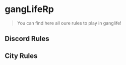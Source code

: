 # gangLifeRp
> You can find here all oure rules to play in ganglife!

## Discord Rules
## City Rules
